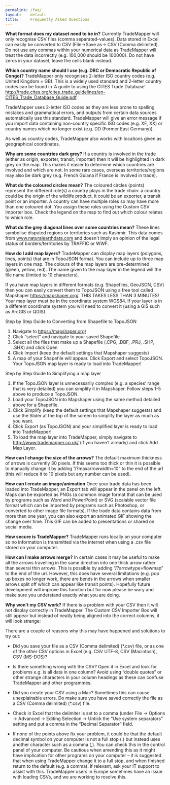 ```yaml
---
permalink: /faq/
layout:    default
title:     Frequently Asked Questions
---
```


__What format does my dataset need to be in?__
   Currently TradeMapper will only recognise CSV files (comma separated-values). Data stored in Excel can easily be converted to CSV (File->Save as-> CSV (Comma delimited). Do not use any commas within your numerical data as TradeMapper will treat the data incorrectly (e.g. 100,000 should be 100000). Do not have zeros in your dataset, leave the cells blank instead.

__Which country name should I use (e.g. DRC or Democratic Republic of Congo)?__
   TradeMapper only recognises 2-letter ISO country codes (e.g. United Kingdom = GB). This is a widely used standard and 2-letter country codes can be found in ‘A guide to using the CITES Trade Database’ http://trade.cites.org/cites_trade_guidelines/en-CITES_Trade_Database_Guide.pdf.

TradeMapper uses 2-letter ISO codes as they are less prone to spelling mistakes and grammatical errors, and outputs from certain data sources automatically use this standard. TradeMapper will give an error message if you import data containing non-country specific ISO codes (e.g. XF, XX) or country names which no longer exist (e.g. DD (Former East Germany)).

As well as country codes, TradeMapper also works with locations given as geographical coordinates.

__Why are some countries dark grey?__
If a country is involved in the trade (either as origin, exporter, transit, importer) then it will be highlighted in dark grey on the map. This makes it easier to determine which countries are involved and which are not. In some rare cases, overseas territories/regions may also be dark grey (e.g. French Guiana if France is involved in trade).

__What do the coloured circles mean?__
The coloured circles (points) represent the different role(s) a country plays in the trade chain: a country could be the origin of the wildlife product, it could be an exporter, a transit point or an importer. A country can have multiple roles so may have more than one coloured dot. You assign these roles using the Custom CSV Importer box. Check the legend on the map to find out which colour relates to which role.

__What do the grey diagonal lines over some countries mean?__
These lines symbolise disputed regions or territories such as Kashmir. This data comes from www.naturalearthdata.com and doesn't imply an opinion of the legal status of borders/territories by TRAFFIC or WWF.

__How do I add map layers?__
TradeMapper can display map layers (polygons, lines, points) that are in TopoJSON format. You can include up to three map layers in one map. The colours of the map layers are pre-determined (green, yellow, red). The name given to the map layer in the legend will the file name (limited to 10 characters).

If you have map layers in different formats (e.g. Shapefiles, GeoJSON, CSV) then you can easily convert them to TopoJSON using a free tool called Mapshaper https://mapshaper.org/. THIS TAKES LESS THAN 3 MINUTES!
Your map layer must be in the coordinate system WGS84. If your layer is in a different coordinate system you will need to convert it (using a GIS such as ArcGIS or QGIS).

Step by Step Guide to Converting from Shapefile to TopoJSON
1.	Navigate to https://mapshaper.org/
2.	Click “select” and navigate to your saved Shapefile
3.	Select all the files that make up a Shapefile (.CPG, .DBF, .PRJ, .SHP, .SHX) and click Open 
4.	Click Import (keep the default settings that Mapshaper suggests)
5.	A map of your Shapefile will appear. Click Export and select TopoJSON. Your TopoJSON map layer is ready to load into TradeMapper!

Step by Step Guide to Simplifying a map layer
1.	If the TopoJSON layer is unnecessarily complex (e.g. a species’ range that is very detailed) you can simplify it in Mapshaper. Follow steps 1-5 above to produce a TopoJSON. 
2.	Load your TopoJSON into Mapshaper using the same method detailed above for a Shapefile.
3.	Click Simplify (keep the default settings that Mapshaper suggests) and use the Slider at the top of the screen to simplify the layer as much as you want.
4.	Click Export (as TopoJSON) and your simplified layer is ready to load into TradeMapper!
5. To load the map layer into TradeMapper, simply navigate to http://www.trademapper.co.uk/ (if you haven’t already) and click Add Map Layer.   


__How can I change the size of the arrows?__
The default maximum thickness of arrows is currently 30 pixels. If this seems too thick or thin it is possible to manually change it by adding ”/?maxarrowwidth=10” to the end of the url (this will reduce it to 10 pixels but any number can be used).

__How can I create an image/animation__
Once your trade data has been loaded into TradeMapper, an Export tab will appear in the panel on the left. Maps can be exported as PNGs (a common image format that can be used by programs such as Word and PowerPoint) or SVG (scalable vector file format which can be imported by programs such as Photoshop, or converted to other image file formats). If the trade data contains data from more than one year, you can also export an animated GIF showing the change over time. This GIF can be added to presentations or shared on social media.

__How secure is TradeMapper?__
TradeMapper runs locally on your computer so no information is transmitted via the internet when using a .csv file stored on your computer.

__How can I make arrows merge?__
In certain cases it may be useful to make all the arrows travelling in the same direction into one thick arrow rather than several thin arrows. This is possible by adding “/?arrowtype=flowmap” to the end of the url. However, this does have several limitations (e.g. pop up boxes no longer work, there are bends in the arrows when smaller arrows split off which can appear like transit points). Hopefully future development will improve this function but for now please be wary and make sure you understand exactly what you are doing.

__Why won't my CSV work?__
If there is a problem with your CSV then it will not display correctly in TradeMapper. The Custom CSV Importer Box will still appear but instead of neatly being aligned into the correct columns, it will look strange:

There are a couple of reasons why this may have happened and solutions to try out:
-	Did you save your file as a CSV (Comma delimited) (*.csv) file, or as one of the other CSV options in Excel (e.g. CSV UTF-8, CSV (Macintosh), CSV (MS-DOS)?

-	Is there something wrong with the CSV? Open it in Excel and look for problems e.g. is all data in one column? Avoid using “double quotes” or other strange characters in your column headings as these can confuse TradeMapper and other programmes.

-	Did you create your CSV using a Mac? Sometimes this can cause unexplainable errors. Do make sure you have saved correctly the file as a CSV (Comma delimited) (*.csv) file.

-	Check in Excel that the delimiter is set to a comma (under File -> Options -> Advanced -> Editing Selection -> Untick the “Use system separators” setting and put a comma in the “Decimal Separator” field.

-	If none of the points above fix your problem, it could be that the default decimal symbol on your computer is not a full stop (.) but instead uses another character such as a comma (,).  You can check this in the control panel of your computer. Be cautious when amending this as it might have implication for other programs on your computer – it is suggested that when using TradeMapper change it to a full stop, and when finished return to the default (e.g. a comma). If relevant, ask your IT support to assist with this. TradeMapper users in Europe sometimes have an issue with loading CSVs, and we are working to resolve this.

